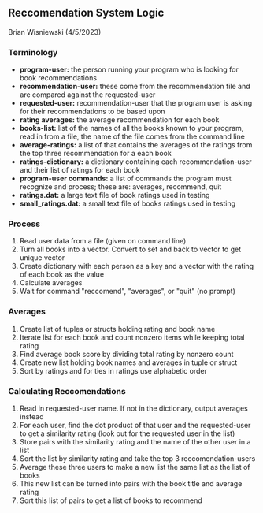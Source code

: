 ## Reccomendation System Logic
Brian Wisniewski (4/5/2023)

### Terminology
- **program-user:** the person running your program who is looking for book recommendations
- **recommendation-user:** these come from the recommendation file and are compared against the requested-user
- **requested-user:** recommendation-user that the program user is asking for their recommendations to be based upon
- **rating averages:** the average recommendation for each book
- **books-list:** list of the names of all the books known to your program, read in from a file, the name of the file comes from the command line
- **average-ratings:** a list of that contains the averages of the ratings from the top three recommendation for a each book
- **ratings-dictionary:** a dictionary containing each recommendation-user and their list of ratings for each book
- **program-user commands:** a list of commands the program must recognize and process; these are: averages, recommend, quit
- **ratings.dat:** a large text file of book ratings used in testing
- **small_ratings.dat:** a small text file of books ratings used in testing

### Process
1. Read user data from a file (given on command line)
2. Turn all books into a vector. Convert to set and back to vector to get unique vector
3. Create dictionary with each person as a key and a vector with the rating of each book as the value
4. Calculate averages
5. Wait for command "reccomend", "averages", or "quit" (no prompt)

### Averages
1. Create list of tuples or structs holding rating and book name
2. Iterate list for each book and count nonzero items while keeping total rating
3. Find average book score by dividing total rating by nonzero count
4. Create new list holding book names and averages in tuple or struct
5. Sort by ratings and for ties in ratings use alphabetic order

### Calculating Reccomendations
1. Read in requested-user name. If not in the dictionary, output averages instead
2. For each user, find the dot product of that user and the requested-user to get a similarity rating
    (look out for the requested user in the list)
3. Store pairs with the similarity rating and the name of the other user in a list
4. Sort the list by similarity rating and take the top 3 reccomendation-users
5. Average these three users to make a new list the same list as the list of books
6. This new list can be turned into pairs with the book title and average rating
7. Sort this list of pairs to get a list of books to recommend